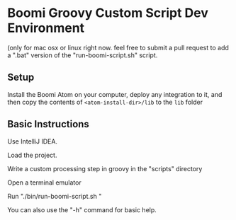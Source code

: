 Boomi Groovy Custom Script Dev Environment
===

(only for mac osx or linux right now. feel free to submit a pull request to add a ".bat" version of the "run-boomi-script.sh" script.

## Setup

Install the Boomi Atom on your computer, deploy any integration to it, and then copy the contents of `<atom-install-dir>/lib` to the `lib` folder

## Basic Instructions

Use IntelliJ IDEA.

Load the project.

Write a custom processing step in groovy in the "scripts" directory

Open a terminal emulator

Run "./bin/run-boomi-script.sh <path-to-your-custom-scripting-code>"

You can also use the "-h" command for basic help.
